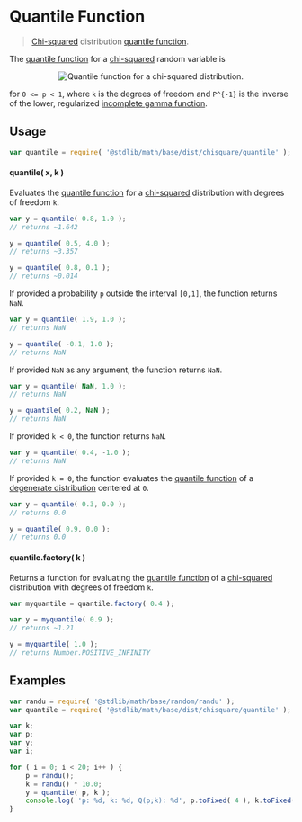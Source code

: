 # Quantile Function

> [Chi-squared][chisquare] distribution [quantile function][quantile-function].


<section class="intro">

The [quantile function][quantile-function] for a [chi-squared][chisquare] random variable is

<!-- <equation class="equation" label="eq:chisquared_quantile_function" align="center" raw="Q(p; k) = 2 \cdot P^{-1}( p, k/2 )" alt="Quantile function for a chi-squared distribution."> -->

<div class="equation" align="center" data-raw-text="Q(p; k) = 2 \cdot P^{-1}( p, k/2 )" data-equation="eq:chisquared_quantile_function">
    <img src="" alt="Quantile function for a chi-squared distribution.">
    <br>
</div>

<!-- </equation> -->

for `0 <= p < 1`, where `k` is the degrees of freedom and `P^{-1}` is the inverse of the lower, regularized [incomplete gamma function][@stlib/math/base/special/gammaincinv].

</section>

<!-- /.intro -->


<section class="usage">

## Usage

``` javascript
var quantile = require( '@stdlib/math/base/dist/chisquare/quantile' );
```

#### quantile( x, k )

Evaluates the [quantile function][quantile-function] for a [chi-squared][chisquare] distribution with degrees of freedom `k`.

``` javascript
var y = quantile( 0.8, 1.0 );
// returns ~1.642

y = quantile( 0.5, 4.0 );
// returns ~3.357

y = quantile( 0.8, 0.1 );
// returns ~0.014
```

If provided a probability `p` outside the interval `[0,1]`, the function returns `NaN`.

``` javascript
var y = quantile( 1.9, 1.0 );
// returns NaN

y = quantile( -0.1, 1.0 );
// returns NaN
```

If provided `NaN` as any argument, the function returns `NaN`.

``` javascript
var y = quantile( NaN, 1.0 );
// returns NaN

y = quantile( 0.2, NaN );
// returns NaN
```

If provided `k < 0`, the function returns `NaN`.

``` javascript
var y = quantile( 0.4, -1.0 );
// returns NaN
```

If provided `k = 0`, the function evaluates the [quantile function][quantile-function] of a [degenerate distribution][degenerate-distribution] centered at `0`.

``` javascript
var y = quantile( 0.3, 0.0 );
// returns 0.0

y = quantile( 0.9, 0.0 );
// returns 0.0
```

#### quantile.factory( k )

Returns a function for evaluating the [quantile function][quantile-function] of a [chi-squared][chisquare] distribution with degrees of freedom `k`.

``` javascript
var myquantile = quantile.factory( 0.4 );

var y = myquantile( 0.9 );
// returns ~1.21

y = myquantile( 1.0 );
// returns Number.POSITIVE_INFINITY
```

</section>

<!-- /.usage -->


<section class="examples">

## Examples

``` javascript
var randu = require( '@stdlib/math/base/random/randu' );
var quantile = require( '@stdlib/math/base/dist/chisquare/quantile' );

var k;
var p;
var y;
var i;

for ( i = 0; i < 20; i++ ) {
    p = randu();
    k = randu() * 10.0;
    y = quantile( p, k );
    console.log( 'p: %d, k: %d, Q(p;k): %d', p.toFixed( 4 ), k.toFixed( 4 ), y.toFixed( 4 ) );
}
```

</section>

<!-- /.examples -->


<section class="links">

[degenerate-distribution]: https://en.wikipedia.org/wiki/Degenerate_distribution
[chisquare]: https://en.wikipedia.org/wiki/Chi-squared_distribution
[@stlib/math/base/special/gammaincinv]: https://github.com/stdlib-js/stdlib
[quantile-function]: https://en.wikipedia.org/wiki/Quantile_function

</section>

<!-- /.links -->
